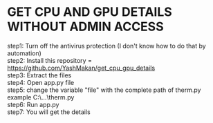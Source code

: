 # GET CPU AND GPU DETAILS WITHOUT ADMIN ACCESS  

step1: Turn off the antivirus protection (I don't know how to do that by automation)  
step2: Install this repository = https://github.com/YashMakan/get_cpu_gpu_details  
step3: Extract the files  
step4: Open app.py file  
step5: change the variable "file" with the complete path of therm.py example C:\\...\\therm.py  
step6: Run app.py  
step7: You will get the details  
